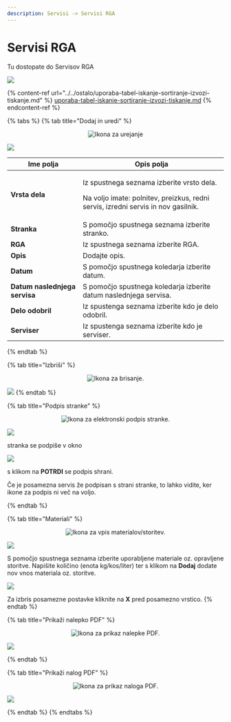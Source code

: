 ```yaml
---
description: Servisi -> Servisi RGA
---
```


# Servisi RGA

Tu dostopate do Servisov RGA

![](../../.gitbook/assets/Servis_servisi_RGA_pogled.PNG)

{% content-ref url="../../ostalo/uporaba-tabel-iskanje-sortiranje-izvozi-tiskanje.md" %}
[uporaba-tabel-iskanje-sortiranje-izvozi-tiskanje.md](../../ostalo/uporaba-tabel-iskanje-sortiranje-izvozi-tiskanje.md)
{% endcontent-ref %}

{% tabs %}
{% tab title="Dodaj in uredi" %}
<div align="center"><img src="../../.gitbook/assets/Knjiga_ikona_pisalo (5).png" alt="Ikona za urejanje"></div>

![](../../.gitbook/assets/Servis_servisi_RGA_uredi.PNG)

| Ime polja                     | Opis polja                                                                                                                                |
| ----------------------------- | ----------------------------------------------------------------------------------------------------------------------------------------- |
| **Vrsta dela**                | <p>Iz spustnega seznama izberite vrsto dela. </p><p>Na voljo imate: polnitev, preizkus, redni servis, izredni servis in nov gasilnik.</p> |
| **Stranka**                   | S pomočjo spustnega seznama izberite stranko.                                                                                             |
| **RGA**                       | Iz spustnega seznama izberite RGA.                                                                                                        |
| **Opis**                      | Dodajte opis.                                                                                                                             |
| **Datum**                     | S pomočjo spustnega koledarja izberite datum.                                                                                             |
| **Datum naslednjega servisa** | S pomočjo spustnega koledarja izberite datum naslednjega servisa.                                                                         |
| **Delo odobril**              | Iz spustenga seznama izberite kdo je delo odobril.                                                                                        |
| **Serviser**                  | Iz spustenga seznama izberite kdo je serviser.                                                                                            |
{% endtab %}

{% tab title="Izbriši" %}
<div align="center"><img src="../../.gitbook/assets/Knjiga_ikona_izbris.png" alt="Ikona za brisanje."></div>

![](../../.gitbook/assets/Servis_servisi_RGA_izbrisi.PNG)
{% endtab %}

{% tab title="Podpis stranke" %}
<div align="center"><img src="../../.gitbook/assets/podpis_ikona (1).png" alt="Ikona za elektronski podpis stranke."></div>

![](<../../.gitbook/assets/Pozarne_straze_napovedane_podpis_stranke (1).PNG>)

stranka se podpiše v okno

![](../../.gitbook/assets/Pozarne_straze_napovedane_podpis_stranke2.PNG)

s klikom na **POTRDI** se podpis shrani.&#x20;

Če je posamezna servis že podpisan s strani stranke, to lahko vidite, ker ikone za podpis ni več na voljo.

<div align="center"><img src="../../.gitbook/assets/podpis_ikona2.png" alt=""></div>
{% endtab %}

{% tab title="Materiali" %}
<div align="center"><img src="../../.gitbook/assets/Knjiga_ikona_predogled (3).png" alt="Ikona za vpis materialov/storitev."></div>

![](../../.gitbook/assets/Servis_servisi_RGA_material_pogled_prazen.PNG)

S pomočjo spustnega seznama izberite uporabljene materiale oz. opravljene storitve. Napišite količino (enota kg/kos/liter) ter s klikom na **Dodaj** dodate nov vnos materiala oz. storitve.

![](../../.gitbook/assets/Servis_servisi_RGA_material_seznam.PNG)

Za izbris posamezne postavke kliknite na **X** pred posamezno vrstico.
{% endtab %}

{% tab title="Prikaži nalepko PDF" %}
<div align="center"><img src="../../.gitbook/assets/prikazi_nalepko_PDF_ikona.png" alt="Ikona za prikaz nalepke PDF."></div>

![](../../.gitbook/assets/Servis_servisi_RGA_nalepka_pdf.PNG)


{% endtab %}

{% tab title="Prikaži nalog PDF" %}
<div align="center"><img src="../../.gitbook/assets/Knjiga_ikona_tisk (1).png" alt="Ikona za prikaz naloga PDF."></div>

![](../../.gitbook/assets/Servis_servisi_RGA_tiskaj.PNG)


{% endtab %}
{% endtabs %}
